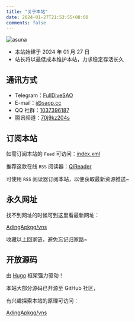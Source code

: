 ```yaml
---
title: "关于本站"
date: 2024-01-27T21:53:55+08:00
comments: false
---
```


![asuna](https://registry.npmmirror.com/js-asuna/latest/files/pic/Asuna/Asuna16x9.webp)

- 本站始建于 2024 年 01 月 27 日
- 站长将以最低成本维护本站，力求稳定存活长久

## 通讯方式

- Telegram：[FullDiveSAO](https://t.me/FullDiveSAO)
- E-mail：[i@saop.cc](mailto:i@saop.cc)
- QQ 社群：[1037396187](http://qm.qq.com/cgi-bin/qm/qr?_wv=1027&k=a0v1vVzAixSZHtzEv8CDjqixn_DORxFk&authKey=RAMUimVPIwUzxIbDf8tNfJmic%2BagIybvYqmVId41e4Qpz2syvM%2BhzE3n%2F0ffHpjf&noverify=0&group_code=1037396187)
- 腾讯频道：[70j9kz204s](https://pd.qq.com/s/bkzyduno1?businessType=9)

## 订阅本站

如需订阅本站的 `Feed` 可访问：[index.xml](/index.xml)

推荐这款在线 `RSS` 阅读器：[QiReader](https://www.qireader.com/)

可使用 `RSS` 阅读器订阅本站，以便获取最新资源推送~

## 永久网址

找不到网址的时候可到这里看最新网址：

[AdingApkgg/vns](https://github.com/AdingApkgg/vns/blob/gh-pages/README.md)

收藏以上回家链，避免忘记归家路~

## 开放源码

由 [Hugo](https://gohugo.io/) 框架强力驱动！

本站大部分源码已开源至 GitHub 社区，

有兴趣探索本站的原理可访问：

[AdingApkgg/vns](https://github.com/AdingApkgg/vns)
